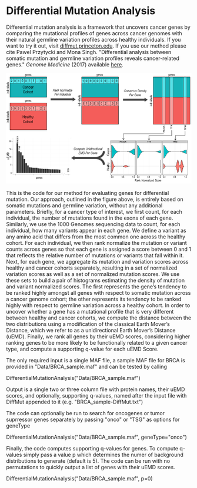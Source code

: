 # Differential Mutation Analysis

Differential mutation analysis is a framework that uncovers cancer genes by comparing the mutational profiles of genes across cancer genomes with their natural germline variation profiles across healthy individuals. If you want to try it out, visit [diffmut.princeton.edu](http://diffmut.princeton.edu). If you use our method please cite Pawel Przytycki and Mona Singh. "Differential analysis between somatic mutation and germline variation profiles reveals cancer-related genes." *Genome Medicine* (2017) available [here](https://genomemedicine.biomedcentral.com/articles/10.1186/s13073-017-0465-6).

![Method Overview](https://github.com/PFPrzytycki/Differential-Mutation-Analysis/blob/master/Method%20Overview.png)

This is the code for our method for evaluating genes for differential mutation. Our approach, outlined in the figure above, is entirely based on somatic mutations and germline variation, without any additional parameters. Briefly, for a cancer type of interest, we first count, for each individual, the number of mutations found in the exons of each gene. Similarly, we use the 1000 Genomes sequencing data to count, for each individual, how many variants appear in each gene. We define a variant as any amino acid that differs from the most common one across the healthy cohort. For each individual, we then rank normalize the mutation or variant counts across genes so that each gene is assigned a score between 0 and 1 that reflects the relative number of mutations or variants that fall within it. Next, for each gene, we aggregate its mutation and variation scores across healthy and cancer cohorts separately, resulting in a set of normalized variation scores as well as a set of normalized mutation scores. We use these sets to build a pair of histograms estimating the density of mutation and variant normalized scores. The first represents the gene’s tendency to be ranked highly amongst all genes with respect to somatic mutation across a cancer genome cohort; the other represents its tendency to be ranked highly with respect to germline variation across a healthy cohort. In order to uncover whether a gene has a mutational profile that is very different between healthy and cancer cohorts, we compute the distance between the two distributions using a modification of the classical Earth Mover’s Distance, which we refer to as a unidirectional Earth Mover’s Distance (uEMD). Finally, we rank all genes by their uEMD scores, considering higher ranking genes to be more likely to be functionally related to a given cancer type, and compute a supporting q-value for each uEMD Score.


The only required input is a single MAF file, a sample MAF file for BRCA is provided in "Data/BRCA_sample.maf" and can be tested by calling

DifferentialMutationAnalysis("Data/BRCA_sample.maf")

Output is a single two or three column file with protein names, their uEMD scores, and optionally, supporting q-values, named after the input file with DiffMut appended to it (e.g. "BRCA_sample-DiffMut.txt")

The code can optionally be run to search for oncogenes or tumor suprressor genes separately by passing "onco" or "TSG" as options for geneType

DifferentialMutationAnalysis("Data/BRCA_sample.maf", geneType="onco")

Finally, the code computes supporting q-values for genes. To compute q-values simply pass a value p which determines the numer of background distributions to generate (default is 5). The code can be run with no permutations to quickly output a list of genes with their uEMD scores.
 
DifferentialMutationAnalysis("Data/BRCA_sample.maf", p=0)
